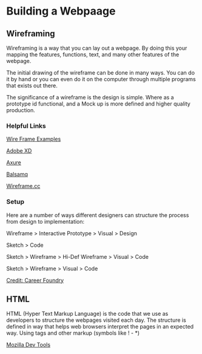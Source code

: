# Building a Webpaage

## Wireframing

Wireframing is a way that you can lay out a webpage. By doing this your mapping the features, functions, text, and many other features of the webpage.

The initial drawing of the wireframe can be done in many ways. You can do it by hand or you can even do it on the computer through multiple programs that exists out there.

The significance of a wireframe is the design is simple. Where as a prototype id functional, and a Mock up is more defined and higher quality production.

### Helpful Links

[Wire Frame Examples](https://careerfoundry.com/en/blog/ux-design/website-app-wireframe-examples/)

[Adobe XD](https://www.creativebloq.com/reviews/adobe-xd)

[Axure](https://www.axure.com/)

[Balsamq](https://balsamiq.com/wireframes/)

[Wireframe.cc](https://wireframe.cc)

### Setup

Here are a number of ways different designers can structure the process from design to implementation:

Wireframe > Interactive Prototype > Visual > Design

Sketch > Code

Sketch > Wireframe > Hi-Def Wireframe > Visual > Code

Sketch > Wireframe > Visual > Code

[Credit: Career Foundry](https://careerfoundry.com/en/blog/ux-design/how-to-create-your-first-wireframe/)

## HTML

HTML (Hyper Text Markup Language)  is the code that we use as developers to structure the webpages visited each day. The structure is defined in way that helps web browsers interpret the pages in an expected way. Using tags and other markup (symbols like ! - *)

[Mozilla Dev Tools](https://developer.mozilla.org/en-US/docs/Learn/Getting_started_with_the_web/HTML_basics)
